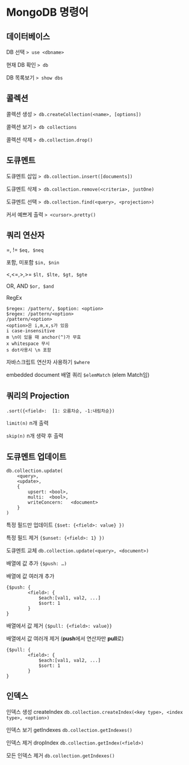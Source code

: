 # MongoDB 명령어

## 데이터베이스
DB 선택			`> use <dbname>`

현재 DB 확인		`> db`

DB 목록보기		`> show dbs`

## 콜렉션
콜렉션 생성		`> db.createCollection(<name>, [options])`

콜렉션 보기		`> db collections`

콜렉션 삭제		`> db.collection.drop()`

## 도큐멘트
도큐멘트 삽입		`> db.collection.insert([documents])`

도큐멘트 삭제		`> db.collection.remove(<criteria>, justOne)`

도큐멘트 선택		`> db.collection.find(<query>, <projection>)`

커서 예쁘게 출력	`> <cursor>.pretty()`

## 쿼리 연산자
=, !=		`$eq, $neq`

포함, 미포함	`$in, $nin`

<,<=,>,>=	`$lt, $lte, $gt, $gte`

OR, AND	`$or, $and`

RegEx
```
$regex: /pattern/, $option: <option>
$regex: /pattern/<option>
/pattern/<option>
<option>은 i,m,x,s가 있음
i case-insensitive
m \n이 있을 때 anchor(^)가 무효
x whitespace 무시
s dot사용시 \n 포함
```

자바스크립트 연산자 사용하기 `$where`

embedded document 배열 쿼리 `$elemMatch` (elem Match임)

## 쿼리의 Projection
`.sort({<field>:  [1: 오름차순, -1:내림차순})`

`limit(n)`  n개 출력

`skip(n)` n개 생략 후 출력

## 도큐멘트 업데이트
```
db.collection.update( 
	<query>,
	<update>,
	{
		upsert: <bool>,
		multi:	<bool>,
		writeConcern:	<document>
	}
)
```

**<update>**
특정 필드만 업데이트 `{$set: {<field>: value} })`

특정 필드 제거 `{$unset: {<field>: 1} })`

도큐멘트 교체 `db.collection.update(<query>, <document>)`

배열에 값 추가 `{$push: …)`

배열에 값 여러개 추가
```
{$push: {
		<field>: {
			$each:[val1, val2, ...]
			$sort: 1
		}
}
```

배열에서 값 제거 `{$pull: {<field>: value}}`

배열에서 값 여러개 제거 (**push**에서 연산자만 **pull**로)
```
{$pull: {
		<field>: {
			$each:[val1, val2, ...]
			$sort: 1
		}
}
```

## 인덱스
인덱스 생성 createIndex
`db.collection.createIndex(<key type>, <index type>, <option>)`

인덱스 보기 getIndexes `db.collection.getIndexes()`

인덱스 제거 dropIndex `db.collection.getIndex(<field>)`

모든 인덱스 제거 `db.collection.getIndexes()`

